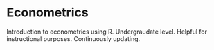 # Econometrics

Introduction to econometrics using R. Undergraudate level. Helpful for instructional purposes. Continuously updating.
